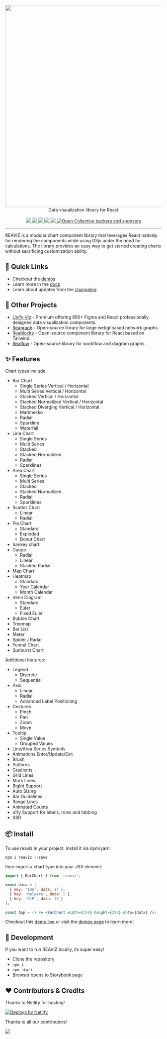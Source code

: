 <p align="center">
  <img width="650" src="docs/assets/logo-light.png">
  <br />
  Data visualization library for React
  <br /><br />
  <a href="https://github.com/reaviz/reaviz/workflows/build/">
    <img src="https://github.com/reaviz/reaviz/workflows/build/badge.svg?branch=master" />
  </a>
  <a href="https://npm.im/reaviz">
    <img src="https://img.shields.io/npm/v/reaviz.svg" />
  </a>
  <a href="https://npm.im/reaviz">
    <img src="https://badgen.net/npm/dw/reaviz" />
  </a>
  <a href="https://github.com/reaviz/reaviz/blob/master/LICENSE">
    <img src="https://badgen.now.sh/badge/license/apache2" />
  </a>
  <a href="https://discord.gg/tt8wGExq35">
    <img src="https://img.shields.io/discord/773948315037073409?label=discord">
  </a>
  <a href="https://opencollective.com/reaviz">
    <img alt="Open Collective backers and sponsors" src="https://img.shields.io/opencollective/all/reaviz?label=backers">
  </a>
</p>

---

REAVIZ is a modular chart component library that leverages
React natively for rendering the components while using D3js under the
hood for calculations. The library provides an easy way to get started
creating charts without sacrificing customization ability.

## 🚀 Quick Links

- Checkout the [demos](https://reaviz.io)
- Learn more in the [docs](https://reaviz.io?path=/docs/docs-intro--page)
- Learn about updates from the [changelog](CHANGELOG.md)

## 💎 Other Projects

- [Unify Viz](https://unifyviz.com?utm=reaviz) - Premium offering 850+ Figma and React professionally designed data visualization
components.
- [Reagraph](https://reagraph.dev?utm=reaviz) - Open-source library for large webgl based network graphs.
- [Reablocks](https://reablocks.dev?utm=reaviz) - Open-source component library for React based on Tailwind.
- [Reaflow](https://reaflow.dev?utm=reaviz) - Open-source library for workflow and diagram graphs.

## ✨ Features

Chart types include:

- Bar Chart
  - Single Series Vertical / Horizontal
  - Multi Series Vertical / Horizontal
  - Stacked Vertical / Horizontal
  - Stacked Normalized Vertical / Horizontal
  - Stacked Diverging Vertical / Horizontal
  - Marimekko
  - Radial
  - Sparkline
  - Waterfall
- Line Chart
  - Single Series
  - Multi Series
  - Stacked
  - Stacked Normalized
  - Radial
  - Sparklines
- Area Chart
  - Single Series
  - Multi Series
  - Stacked
  - Stacked Normalized
  - Radial
  - Sparklines
- Scatter Chart
  - Linear
  - Radial
- Pie Chart
  - Standard
  - Exploded
  - Donut Chart
- Sankey chart
- Gauge
  - Radial
  - Linear
  - Stacked Radial
- Map Chart
- Heatmap
  - Standard
  - Year Calendar
  - Month Calendar
- Venn Diagram
  - Standard
  - Euler
  - Fixed Euler
- Bubble Chart
- Treemap
- Bar List
- Meter
- Spider / Radar
- Funnel Chart
- Sunburst Chart

Additional features:

- Legend
  - Discrete
  - Sequential
- Axis
  - Linear
  - Radial
  - Advanced Label Positioning
- Gestures
  - Pinch
  - Pan
  - Zoom
  - Move
- Tooltip
  - Single Value
  - Grouped Values
- Line/Area Series Symbols
- Animations Enter/Update/Exit
- Brush
- Patterns
- Gradients
- Grid Lines
- Mark Lines
- BigInt Support
- Auto Sizing
- Bar Guidelines
- Range Lines
- Animated Counts
- a11y Support for labels, roles and tabbing
- SSR

## 📦 Install

To use reaviz in your project, install it via npm/yarn:

```
npm i reaviz --save
```

then import a chart type into your JSX element:

```jsx
import { BarChart } from 'reaviz';

const data = [
  { key: 'IDS', data: 14 },
  { key: 'Malware', data: 5 },
  { key: 'DLP', data: 18 }
];

const App = () => <BarChart width={350} height={250} data={data} />;
```

Checkout this [demo live](https://codesandbox.io/embed/m7rl2z1989) or
visit the [demos page](https://reaviz.github.io/reaviz/) to learn more!

## 🔭 Development

If you want to run REAVIZ locally, its super easy!

- Clone the repository
- `npm i`
- `npm start`
- Browser opens to Storybook page

## ❤️ Contributors & Credits

Thanks to Netlify for hosting!

<a href="https://www.netlify.com">
  <img src="https://www.netlify.com/v3/img/components/netlify-dark.svg" alt="Deploys by Netlify" />
</a>

Thanks to all our contributors!

<a href="https://github.com/reaviz/reaviz/graphs/contributors"><img src="https://opencollective.com/reaviz/contributors.svg?width=890" /></a>

